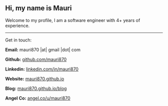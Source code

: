## Hi, my name is Mauri

Welcome to my profile, I am a software engineer with 4+ years of experience.

---

Get in touch:

**Email:** mauri870 |at| gmail |dot| com

**Github:** [github.com/mauri870](github.com/mauri870)

**Linkedin:** [linkedin.com/in/mauri870](linkedin.com/in/mauri870)

**Website:** [mauri870.github.io](mauri870.github.io)

**Blog:** [mauri870.github.io/blog](mauri870.github.io/blog)

**Angel Co:** [angel.co/u/mauri870](angel.co/u/mauri870)
